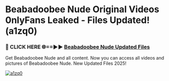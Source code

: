 # Beabadoobee Nude Original Videos 0nlyFans Leaked - Files Updated! (a1zq0)

<h3>🔴 CLICK HERE 🌐==►► <a href="https://tinyurl.com/52m3yx9h" rel="nofollow">Beabadoobee Nude Updated Files</a></h3>

Get Beabadoobee Nude and all content. Now you can access all videos and pictures of Beabadoobee Nude. New Updated Files 2025!

[![a1zq0](https://i.imgur.com/TnHtlc8.gif)](https://tinyurl.com/52m3yx9h)
